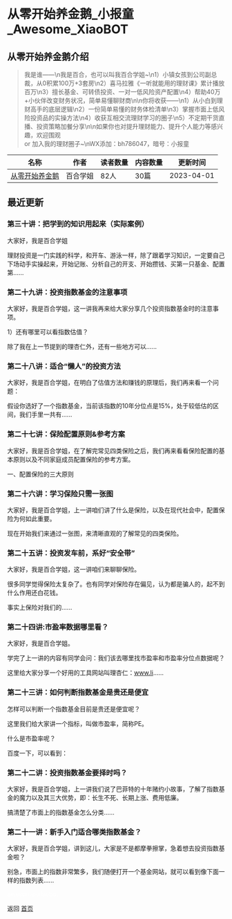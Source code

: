 # 从零开始养金鹅_小报童_Awesome_XiaoBOT

## 从零开始养金鹅介绍
> 我是谁——\n我是百合，也可以叫我百合学姐~\n1）小镇女孩到公司副总裁，从0积累100万+3套房\n2）喜马拉雅《一听就能用的理财课》累计播放百万\n3）擅长基金、可转债投资、一对一低风险资产配置\n4）帮助40万+小伙伴改变财务状况，简单易懂聊财商\n\n你将收获——\n1）从小白到理财高手的底层逻辑\n2）一份简单易懂的财务体检清单\n3）掌握市面上低风险投资品的实操方法\n4）收获互相交流理财学习的圈子\n5）不定期干货直播、投资策略加餐分享\n\n如果你也对提升理财能力、提升个人能力等感兴趣，欢迎围观  
or 加入我的理财圈子~\nWX添加：bh786047，暗号：小报童  
  


|名称|作者|读者数量|内容数量|更新时间|
|---|---|---|---|---|
|[从零开始养金鹅](https://xiaobot.net/p/bh786047?refer=0b133df9-27dc-423b-8101-639049001c13)|百合学姐|82人|30篇|2023-04-01|

## 最近更新
### 第三十讲：把学到的知识用起来（实际案例）

大家好，我是百合学姐

理财投资是一门实践的科学，和开车、游泳一样，除了跟着学习知识，一定要自己下场动手实操起来，开始记账、分析自己的开支、开始攒钱、买第一只基金、配置第......

### 第二十九讲：投资指数基金的注意事项

大家好，我是百合学姐，这一讲我再来给大家分享几个投资指数基金时的注意事项。

1）还有哪里可以看指数估值？

除了我在上一节提到的理杏仁外，还有一些地方可以......

### 第二十八讲：适合“懒人”的投资方法

大家好，我是百合学姐，在明白了估值方法和赚钱的原理后，我们再来看一个问题：

假设你选好了一个指数基金，当前该指数的10年分位点是15%，处于较低估的区间，我们手里一共有......

### 第二十七讲：保险配置原则&参考方案

大家好，我是百合学姐，在了解完常见四类保险之后，我们再来看看保险配置的基本原则以及不同家庭成员配置保险的参考方案。



一、配置保险的三大原则

### 第二十六讲：学习保险只需一张图

大家好，我是百合学姐，上一讲咱们讲了什么是保险，以及在现代社会中，配置保险为何如此重要。

现在开始我们来通过一张图，来清晰直观的了解常见的四类保险。

### 第二十五讲：投资发车前，系好“安全带”

大家好，我是百合学姐，这一讲咱们来聊聊保险。

很多同学觉得保险太复杂了。也有同学对保险存在偏见，认为都是骗人的，起不到什么作用还白花钱。

事实上保险对我们的......

### 第二十四讲:市盈率数据哪里看？

大家好，我是百合学姐。

学完了上一讲的内容有同学会问：我们该去哪里找市盈率和市盈率分位点数据呢？

这里给大家分享一个好用的工具网站叫理杏仁：www.li......

### 第二十三讲：如何判断指数基金是贵还是便宜

怎样可以判断一个指数基金目前是贵还是便宜呢？

这里我们给大家讲一个指标，叫做市盈率，简称PE。

什么是市盈率呢？

百度一下，可以看到：

### 第二十二讲：投资指数基金要择时吗？

大家好，我是百合学姐，上一讲我们说了巴菲特的十年赌约小故事，了解了指数基金的魔力以及其三大优势，即：长生不死、长期上涨、费用低廉。

搞清楚了市面上的指数基金怎么分类......

### 第二十一讲：新手入门适合哪类指数基金？

大家好，我是百合学姐，讲到这儿，大家是不是都摩拳擦掌，急着想去投资指数基金啦？

别急，市面上的指数非常繁多，我们随便打开一个基金网站，就可以看到像下面一样的指数列表......


<a href="https://github.com/Reno9527/awesome-xiaobot" style="color: white; text-decoration: none;">awesome-xiaobot</a>

返回 [首页](../README.md)
